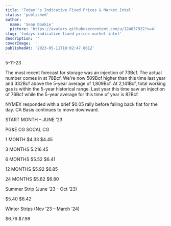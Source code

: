 ```yaml
---
title: 'Today''s Indicative Fixed Prices & Market Intel'
status: 'published'
author:
  name: 'Sean Dookie'
  picture: 'https://avatars.githubusercontent.com/u/124637922?v=4'
slug: 'todays-indicative-fixed-prices-market-intel'
description: ''
coverImage: ''
publishedAt: '2023-05-11T18:02:47.801Z'
---
```


5-11-23

The most recent forecast for storage was an injection of 73Bcf. The actual number comes in at 78Bcf. We're now 509Bcf higher than this time last year and 332Bcf above the 5-year average of 1,809Bcf. At 2,141Bcf, total working gas is within the 5-year historical range. Last year this time saw an injection of 76Bcf while the 5-year average for this time of year is 87Bcf.

NYMEX responded with a brief $0.05 rally before falling back flat for the day. CA Basis continues to move downward.

START MONTH – JUNE ’23

PG&E CG SOCAL CG

1 MONTH $4.33 $4.45

3 MONTHS $5.21 $6.45

6 MONTHS $5.52 $6.41

12 MONTHS $5.92 $6.85

24 MONTHS $5.82 $6.80

Summer Strip (June ’23 – Oct ‘23)

$5.40 $6.42

Winter Strips (Nov ’23 – March ‘24)

$6.76 $7.98

